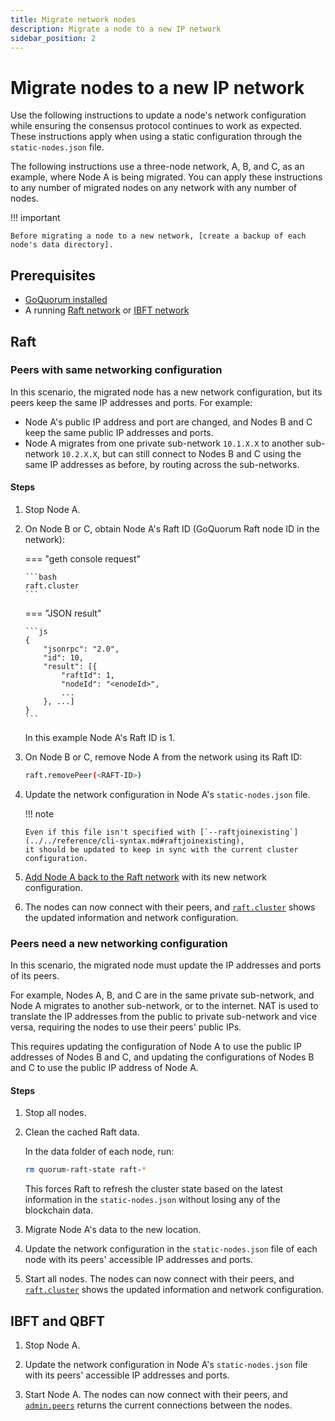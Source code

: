 ```yaml
---
title: Migrate network nodes
description: Migrate a node to a new IP network
sidebar_position: 2
---
```


# Migrate nodes to a new IP network

Use the following instructions to update a node's network configuration while ensuring the consensus protocol continues to work as expected. These instructions apply when using a static configuration through the `static-nodes.json` file.

The following instructions use a three-node network, A, B, and C, as an example, where Node A is being migrated. You can apply these instructions to any number of migrated nodes on any network with any number of nodes.

!!! important

    Before migrating a node to a new network, [create a backup of each node's data directory].

## Prerequisites

- [GoQuorum installed](../../deploy/install/binaries.md)
- A running [Raft network](../../tutorials/private-network/create-a-raft-network.md) or [IBFT network](../../tutorials/private-network/create-ibft-network.md)

## Raft

### Peers with same networking configuration

In this scenario, the migrated node has a new network configuration, but its peers keep the same IP addresses and ports. For example:

- Node A's public IP address and port are changed, and Nodes B and C keep the same public IP addresses and ports.
- Node A migrates from one private sub-network `10.1.X.X` to another sub-network `10.2.X.X`, but can still connect to Nodes B and C using the same IP addresses as before, by routing across the sub-networks.

#### Steps

1.  Stop Node A.

1.  On Node B or C, obtain Node A's Raft ID (GoQuorum Raft node ID in the network):

    === "geth console request"

        ```bash
        raft.cluster
        ```

    === "JSON result"

        ```js
        {
            "jsonrpc": "2.0",
            "id": 10,
            "result": [{
                "raftId": 1,
                "nodeId": "<enodeId>",
                ...
            }, ...]
        }
        ```

    In this example Node A's Raft ID is 1.

1.  On Node B or C, remove Node A from the network using its Raft ID:

    ```bash
    raft.removePeer(<RAFT-ID>)
    ```

1.  Update the network configuration in Node A's `static-nodes.json` file.

    !!! note

        Even if this file isn't specified with [`--raftjoinexisting`](../../reference/cli-syntax.md#raftjoinexisting),
        it should be updated to keep in sync with the current cluster configuration.

1.  [Add Node A back to the Raft network](add-nodes.md#raft) with its new network configuration.

1.  The nodes can now connect with their peers, and [`raft.cluster`](../../reference/api-methods.md#raft_cluster) shows the updated information and network configuration.

### Peers need a new networking configuration

In this scenario, the migrated node must update the IP addresses and ports of its peers.

For example, Nodes A, B, and C are in the same private sub-network, and Node A migrates to another sub-network, or to the internet. NAT is used to translate the IP addresses from the public to private sub-network and vice versa, requiring the nodes to use their peers' public IPs.

This requires updating the configuration of Node A to use the public IP addresses of Nodes B and C, and updating the configurations of Nodes B and C to use the public IP address of Node A.

#### Steps

1. Stop all nodes.

1. Clean the cached Raft data.

   In the data folder of each node, run:

   ```bash
   rm quorum-raft-state raft-*
   ```

   This forces Raft to refresh the cluster state based on the latest information in the `static-nodes.json` without losing any of the blockchain data.

1. Migrate Node A's data to the new location.

1. Update the network configuration in the `static-nodes.json` file of each node with its peers' accessible IP addresses and ports.

1. Start all nodes. The nodes can now connect with their peers, and [`raft.cluster`](../../reference/api-methods.md#raft_cluster) shows the updated information and network configuration.

## IBFT and QBFT

1. Stop Node A.

1. Update the network configuration in Node A's `static-nodes.json` file with its peers' accessible IP addresses and ports.

1. Start Node A. The nodes can now connect with their peers, and [`admin.peers`](https://geth.ethereum.org/docs/rpc/ns-admin#admin_peers) returns the current connections between the nodes.

[create a backup of each node's data directory]: https://geth.ethereum.org/docs/install-and-build/backup-restore#data-directory
